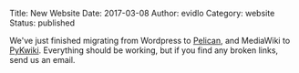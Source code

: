 Title: New Website
Date: 2017-03-08
Author: evidlo
Category: website
Status: published

We've just finished migrating from Wordpress to [Pelican](http://docs.getpelican.com/en/stable/), and MediaWiki to [PyKwiki](https://github.com/nullism/pykwiki).  Everything should be working, but if you find any broken links, send us an email.
